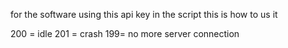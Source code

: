for the software using this api key in the script this is how to us it

200 = idle
201 = crash
199= no more server connection

